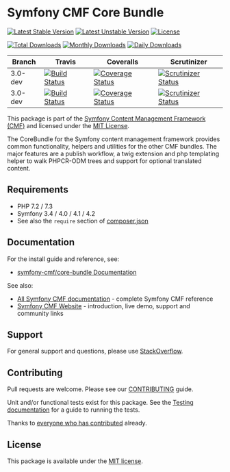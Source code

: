 # Symfony CMF Core Bundle

[![Latest Stable Version](https://poser.pugx.org/symfony-cmf/core-bundle/v/stable)](https://packagist.org/packages/symfony-cmf/core-bundle)
[![Latest Unstable Version](https://poser.pugx.org/symfony-cmf/core-bundle/v/unstable)](https://packagist.org/packages/symfony-cmf/core-bundle)
[![License](https://poser.pugx.org/symfony-cmf/core-bundle/license)](https://packagist.org/packages/symfony-cmf/core-bundle)

[![Total Downloads](https://poser.pugx.org/symfony-cmf/core-bundle/downloads)](https://packagist.org/packages/symfony-cmf/core-bundle)
[![Monthly Downloads](https://poser.pugx.org/symfony-cmf/core-bundle/d/monthly)](https://packagist.org/packages/symfony-cmf/core-bundle)
[![Daily Downloads](https://poser.pugx.org/symfony-cmf/core-bundle/d/daily)](https://packagist.org/packages/symfony-cmf/core-bundle)

Branch | Travis | Coveralls | Scrutinizer |
------ | ------ | --------- | ----------- |
3.0-dev   | [![Build Status][travis_stable_badge]][travis_stable_link]     | [![Coverage Status][coveralls_stable_badge]][coveralls_stable_link]     | [![Scrutinizer Status][scrutinizer_stable_badge]][scrutinizer_stable_link] |
3.0-dev | [![Build Status][travis_unstable_badge]][travis_unstable_link] | [![Coverage Status][coveralls_unstable_badge]][coveralls_unstable_link] | [![Scrutinizer Status][scrutinizer_unstable_badge]][scrutinizer_unstable_link] |


This package is part of the [Symfony Content Management Framework (CMF)](https://cmf.symfony.com/) and licensed
under the [MIT License](LICENSE).

The CoreBundle for the Symfony content management framework provides common functionality,
helpers and utilities for the other CMF bundles. The major features are a publish workflow,
a twig extension and php templating helper to walk PHPCR-ODM trees and support for optional translated content.


## Requirements

* PHP 7.2 / 7.3
* Symfony 3.4 / 4.0 / 4.1 / 4.2
* See also the `require` section of [composer.json](composer.json)

## Documentation

For the install guide and reference, see:

* [symfony-cmf/core-bundle Documentation](https://symfony.com/doc/master/cmf/bundles/core/index.html)

See also:

* [All Symfony CMF documentation](https://symfony.com/doc/master/cmf/index.html) - complete Symfony CMF reference
* [Symfony CMF Website](https://cmf.symfony.com/) - introduction, live demo, support and community links

## Support

For general support and questions, please use [StackOverflow](https://stackoverflow.com/questions/tagged/symfony-cmf).

## Contributing

Pull requests are welcome. Please see our
[CONTRIBUTING](https://github.com/symfony-cmf/blob/master/CONTRIBUTING.md)
guide.

Unit and/or functional tests exist for this package. See the
[Testing documentation](https://symfony.com/doc/master/cmf/components/testing.html)
for a guide to running the tests.

Thanks to
[everyone who has contributed](contributors) already.

## License

This package is available under the [MIT license](src/Resources/meta/LICENSE).

[travis_stable_badge]: https://travis-ci.org/symfony-cmf/core-bundle.svg?branch=3.0-dev
[travis_stable_link]: https://travis-ci.org/symfony-cmf/core-bundle
[travis_unstable_badge]: https://travis-ci.org/symfony-cmf/core-bundle.svg?branch=3.0-dev
[travis_unstable_link]: https://travis-ci.org/symfony-cmf/core-bundle

[coveralls_stable_badge]: https://coveralls.io/repos/github/symfony-cmf/core-bundle/badge.svg?branch=3.0-dev
[coveralls_stable_link]: https://coveralls.io/github/symfony-cmf/core-bundle?branch=3.0-dev
[coveralls_unstable_badge]: https://coveralls.io/repos/github/symfony-cmf/core-bundle/badge.svg?branch=3.0-dev
[coveralls_unstable_link]: https://coveralls.io/github/symfony-cmf/core-bundle?branch=3.0-dev

[scrutinizer_stable_badge]: https://scrutinizer-ci.com/g/symfony-cmf/core-bundle/badges/quality-score.png?b=3.0-dev
[scrutinizer_stable_link]: https://scrutinizer-ci.com/g/symfony-cmf/core-bundle/?branch=3.0-dev
[scrutinizer_unstable_badge]: https://scrutinizer-ci.com/g/symfony-cmf/core-bundle/badges/quality-score.png?b=3.0-dev
[scrutinizer_unstable_link]: https://scrutinizer-ci.com/g/symfony-cmf/core-bundle/?branch=3.0-dev
